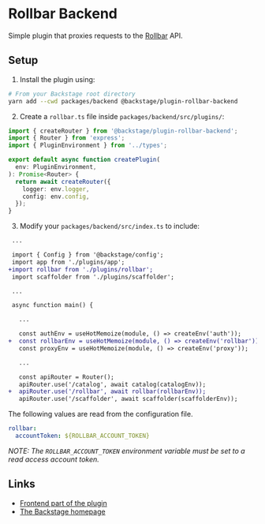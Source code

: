 # Rollbar Backend

Simple plugin that proxies requests to the [Rollbar](https://rollbar.com) API.

## Setup

1. Install the plugin using:

```bash
# From your Backstage root directory
yarn add --cwd packages/backend @backstage/plugin-rollbar-backend
```

2. Create a `rollbar.ts` file inside `packages/backend/src/plugins/`:

```typescript
import { createRouter } from '@backstage/plugin-rollbar-backend';
import { Router } from 'express';
import { PluginEnvironment } from '../types';

export default async function createPlugin(
  env: PluginEnvironment,
): Promise<Router> {
  return await createRouter({
    logger: env.logger,
    config: env.config,
  });
}
```

3. Modify your `packages/backend/src/index.ts` to include:

```diff
 ...

 import { Config } from '@backstage/config';
 import app from './plugins/app';
+import rollbar from './plugins/rollbar';
 import scaffolder from './plugins/scaffolder';

 ...

 async function main() {

   ...

   const authEnv = useHotMemoize(module, () => createEnv('auth'));
+  const rollbarEnv = useHotMemoize(module, () => createEnv('rollbar'));
   const proxyEnv = useHotMemoize(module, () => createEnv('proxy'));

   ...

   const apiRouter = Router();
   apiRouter.use('/catalog', await catalog(catalogEnv));
+  apiRouter.use('/rollbar', await rollbar(rollbarEnv));
   apiRouter.use('/scaffolder', await scaffolder(scaffolderEnv));
```

The following values are read from the configuration file.

```yaml
rollbar:
  accountToken: ${ROLLBAR_ACCOUNT_TOKEN}
```

_NOTE: The `ROLLBAR_ACCOUNT_TOKEN` environment variable must be set to a read
access account token._

## Links

- [Frontend part of the plugin](https://github.com/backstage/backstage/tree/master/plugins/rollbar)
- [The Backstage homepage](https://backstage.io)
